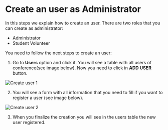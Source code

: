 # Create an user as Administrator
 
In this steps we explain how to create an user. There are two roles that you can create as administrator:
 
 * Administrator
 * Student Volunteer
 
You need to follow the next steps to create an user:
 
1. Go to **Users** option and click it. You will see a table with all users of conference(see image below). Now you need to click in **ADD USER** button.
 
![Create user 1](https://github.com/Lin777/Regis/blob/master/FAQ/images/addUser1.png?raw=true)
 
2. You will see a form with all information that you need to fill if you want to register a user (see image below).
 
![Create user 2](https://github.com/Lin777/Regis/blob/master/FAQ/images/addUser2.png?raw=true)
 
3. When you finalize the creation you will see in the users table the new user registered.
